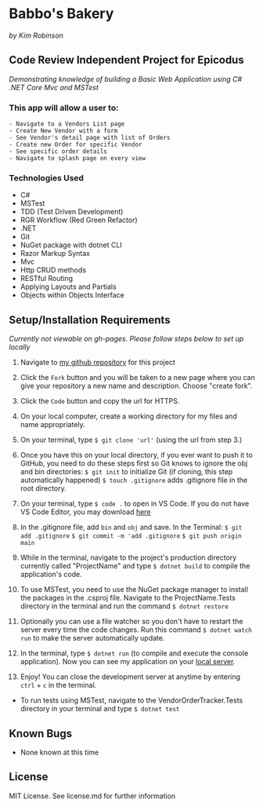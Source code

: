 # Babbo's Bakery
_by Kim Robinson_

## Code Review Independent Project for Epicodus
_Demonstrating knowledge of building a Basic Web Application using C# .NET Core Mvc and MSTest_

###  This app will allow a user to:
    - Navigate to a Vendors List page
    - Create New Vendor with a form
    - See Vendor's detail page with list of Orders
    - Create new Order for specific Vendor
    - See specific order details
    - Navigate to splash page on every view

### Technologies Used

* C#
* MSTest
* TDD (Test Driven Development)
* RGR Workflow (Red Green Refactor)
* .NET
* Git
* NuGet package with dotnet CLI
* Razor Markup Syntax
* Mvc
* Http CRUD methods
* RESTful Routing
* Applying Layouts and Partials
* Objects within Objects Interface

## Setup/Installation Requirements

_Currently not viewable on gh-pages. Please follow steps below to set up locally_

1. Navigate to [my github repository](https://github.com/kimmykokonut/VendorOrderTracker.Solution) for this project 

2. Click the `Fork` button and  you will be taken to a new page where you can give your repository a new name and description. Choose "create fork".

3. Click the `Code` button and copy the url for HTTPS.

4. On your local computer, create a working directory for my files and name appropriately.

5. On your terminal, type `$ git clone 'url'` (using the url from step 3.)

6. Once you have this on your local directory, if you ever want to push it to GitHub, you need to do these steps first so Git knows to ignore the obj and bin directories:
`$ git init` to initialize Git (if cloning, this step automatically happened)
`$ touch .gitignore` adds .gitignore file in the root directory. 

7. On your terminal, type `$ code .` to open in VS Code.  If you do not have VS Code Editor, you may download [here](https://code.visualstudio.com/)

8. In the .gitignore file, add `bin` and `obj` and save.
In the Terminal:
`$ git add .gitignore`
`$ git commit -m 'add .gitignore`
`$ git push origin main`

9. While in the terminal, navigate to the project's production directory currently called "ProjectName" and type `$ dotnet build` to compile the application's code.

10.  To use MSTest, you need to use the NuGet package manager to install the packages in the .csproj file.  Navigate to the ProjectName.Tests directory in the terminal and run the command `$ dotnet restore`

11.  Optionally you can use a file watcher so you don't have to restart the server every time the code changes. Run this command `$ dotnet watch run` to make the server automatically update.

12. In the terminal, type `$ dotnet run` (to compile and execute the console application).  Now you can see my application on your  [local server](https://localhost:5000).

13. Enjoy!  You can close the development server at anytime by entering `ctrl` + `c` in the terminal.

* To run tests using MSTest, navigate to the VendorOrderTracker.Tests directory in your terminal and type `$ dotnet test`

## Known Bugs
* None known at this time

## License
MIT License. See license.md for further information